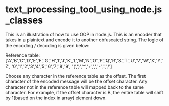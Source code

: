# text_processing_tool_using_node.js_classes

This is an illustration of how to use OOP in node.js.
This is an encoder that takes in a plaintext and 
encode it to another obfuscated string. The logic of the 
encoding / decoding is given below:

Reference table:
['A','B','C','D','E','F','G','H','I','J','K','L','M','N','O','P','Q','R','S','T','U','V','W','X','Y','Z',
                       '0','1','2','3','4','5','6','7','8','9',
                       '(',')','*','+',',','-','.','/']

Choose any character in the reference table as the offset. 
The first character of the encoded message will be the 
offset character. Any character not in the reference table 
will mapped back to the same character.
For example, if the offset character is B, the entire table 
will shift by 1(based on the index in array) element down.
